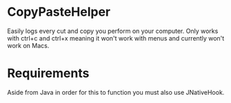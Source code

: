 CopyPasteHelper
===============
Easily logs every cut and copy you perform on your computer. Only works 
with ctrl+c and ctrl+x meaning it won't work with menus and currently 
won't work on Macs.

Requirements
===============
Aside from Java in order for this to function you must also use 
JNativeHook.
